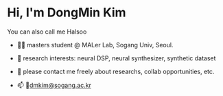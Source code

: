 # Hi, I'm DongMin Kim
You can also call me Halsoo


- 👷‍♂️ masters student @ MALer Lab, Sogang Univ, Seoul.
- 🤔 research interests: neural DSP, neural synthesizer, synthetic dataset

- 💬 please contact me freely about researchs, collab opportunities, etc.
- 📫 dmkim@sogang.ac.kr
